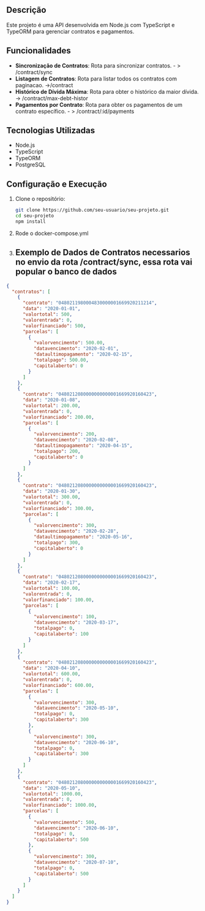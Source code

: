 ## Descrição

Este projeto é uma API desenvolvida em Node.js com TypeScript e TypeORM para gerenciar contratos e pagamentos.

## Funcionalidades

- **Sincronização de Contratos**: Rota para sincronizar contratos. - > /contract/sync
- **Listagem de Contratos**: Rota para listar todos os contratos com paginacao. ->/contract
- **Histórico de Dívida Máxima**: Rota para obter o histórico da maior dívida. -> /contract/max-debt-histor
- **Pagamentos por Contrato**: Rota para obter os pagamentos de um contrato específico. - > /contract/:id/payments



## Tecnologias Utilizadas

- Node.js
- TypeScript
- TypeORM
- PostgreSQL

## Configuração e Execução

1. Clone o repositório:

   ```bash
   git clone https://github.com/seu-usuario/seu-projeto.git
   cd seu-projeto
   npm install


2. Rode o docker-compose.yml

3. ## Exemplo de Dados de Contratos necessarios no envio da rota  /contract/sync, essa rota vai popular o banco de dados

```json
{
  "contratos": [
    {
      "contrato": "0480211980004830000001669920211214",
      "data": "2020-01-01",
      "valortotal": 500,
      "valorentrada": 0,
      "valorfinanciado": 500,
      "parcelas": [
        {
          "valorvencimento": 500.00,
          "datavencimento": "2020-02-01",
          "dataultimopagamento": "2020-02-15",
          "totalpago": 500.00,
          "capitalaberto": 0
        }
      ]
    },
    {
      "contrato": "0480212080000000000001669920160423",
      "data": "2020-01-08",
      "valortotal": 200.00,
      "valorentrada": 0,
      "valorfinanciado": 200.00,
      "parcelas": [
        {
          "valorvencimento": 200,
          "datavencimento": "2020-02-08",
          "dataultimopagamento": "2020-04-15",
          "totalpago": 200,
          "capitalaberto": 0
        }
      ]
    },
    {
      "contrato": "0480212080000000000001669920160423",
      "data": "2020-01-30",
      "valortotal": 300.00,
      "valorentrada": 0,
      "valorfinanciado": 300.00,
      "parcelas": [
        {
          "valorvencimento": 300,
          "datavencimento": "2020-02-28",
          "dataultimopagamento": "2020-05-16",
          "totalpago": 300,
          "capitalaberto": 0
        }
      ]
    },
    {
      "contrato": "0480212080000000000001669920160423",
      "data": "2020-02-17",
      "valortotal": 100.00,
      "valorentrada": 0,
      "valorfinanciado": 100.00,
      "parcelas": [
        {
          "valorvencimento": 100,
          "datavencimento": "2020-03-17",
          "totalpago": 0,
          "capitalaberto": 100
        }
      ]
    },
    {
      "contrato": "0480212080000000000001669920160423",
      "data": "2020-04-10",
      "valortotal": 600.00,
      "valorentrada": 0,
      "valorfinanciado": 600.00,
      "parcelas": [
        {
          "valorvencimento": 300,
          "datavencimento": "2020-05-10",
          "totalpago": 0,
          "capitalaberto": 300
        },
        {
          "valorvencimento": 300,
          "datavencimento": "2020-06-10",
          "totalpago": 0,
          "capitalaberto": 300
        }
      ]
    },
    {
      "contrato": "0480212080000000000001669920160423",
      "data": "2020-05-10",
      "valortotal": 1000.00,
      "valorentrada": 0,
      "valorfinanciado": 1000.00,
      "parcelas": [
        {
          "valorvencimento": 500,
          "datavencimento": "2020-06-10",
          "totalpago": 0,
          "capitalaberto": 500
        },
        {
          "valorvencimento": 300,
          "datavencimento": "2020-07-10",
          "totalpago": 0,
          "capitalaberto": 500
        }
      ]
    }
  ]
}

